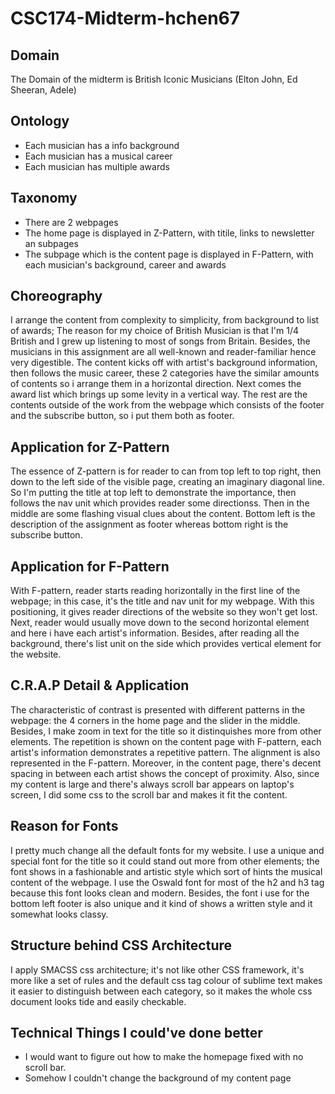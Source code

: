 # CSC174-Midterm-hchen67

## Domain
The Domain of the midterm is British Iconic Musicians (Elton John, Ed Sheeran, Adele)

## Ontology
- Each musician has a info background
- Each musician has a musical career
- Each musician has multiple awards

## Taxonomy
- There are 2 webpages
- The home page is displayed in Z-Pattern, with titile, links to newsletter an subpages
- The subpage which is the content page is displayed in F-Pattern, with each musician's background, career and awards

## Choreography
I arrange the content from complexity to simplicity, from background to list of awards; The reason for my choice of British Musician is that I'm 1/4 British and I grew up listening to most of songs from Britain. Besides, the musicians in this assignment are all well-known and reader-familiar hence very digestible. The content kicks off with artist's background information, then follows the music career, these 2 categories have the similar amounts of contents so i arrange them in a horizontal direction. Next comes the award list which brings up some levity in a vertical way. The rest are the contents outside of the work from the webpage which consists of the footer and the subscribe button, so i put them both as footer.

## Application for Z-Pattern
The essence of Z-pattern is for reader to can from top left to top right, then down to the left side of the visible page, creating an imaginary diagonal line. So I'm putting the title at top left to demonstrate the importance, then follows the nav unit which provides reader some directionss. Then in the middle are some flashing visual clues about the content. Bottom left is the description of the assignment as footer whereas bottom right is the subscribe button.

## Application for F-Pattern
With F-pattern, reader starts reading horizontally in the first line of the webpage; in this case, it's the title and nav unit for my webpage. With this positioning, it gives reader directions of the website so they won't get lost. Next, reader would usually move down to the second horizontal element and here i have each artist's information. Besides, after reading all the background, there's list unit on the side which provides vertical element for the website.

## C.R.A.P Detail & Application
The characteristic of contrast is presented with different patterns in the webpage: the 4 corners in the home page and the slider in the middle. Besides, I make zoom in text for the title so it distinquishes more from other elements. The repetition is shown on the content page with F-pattern, each artist's information demonstrates a repetitive pattern. The alignment is also represented in the F-pattern. Moreover, in the content page, there's decent spacing in between each artist shows the concept of proximity. Also, since my content is large and there's always scroll bar appears on laptop's screen, I did some css to the scroll bar and makes it fit the content.

## Reason for Fonts
I pretty much change all the default fonts for my website. I use a unique and special font for the title so it could stand out more from other elements; the font shows in a fashionable and artistic style which sort of hints the musical content of the webpage. I use the Oswald font for most of the h2 and h3 tag because this font looks clean and modern. Besides, the font i use for the bottom left footer is also unique and it kind of shows a written style and it somewhat looks classy.

## Structure behind CSS Architecture
I apply SMACSS css architecture; it's not like other CSS framework, it's more like a set of rules and the default css tag colour of sublime text makes it easier to distinguish between each category, so it makes the whole css document looks tide and easily checkable. 

## Technical Things I could've done better
- I would want to figure out how to make the homepage fixed with no scroll bar.
- Somehow I couldn't change the background of my content page
